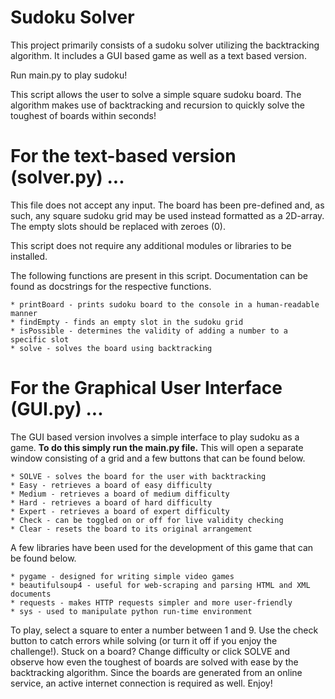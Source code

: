 # Sudoku Solver
This project primarily consists of a sudoku solver utilizing the backtracking algorithm. It includes a GUI based game as well as a text based version.

Run main.py to play sudoku! 

This script allows the user to solve a simple square sudoku board.
The algorithm makes use of backtracking and recursion to quickly solve
the toughest of boards within seconds!

# For the text-based version (solver.py) ...
This file does not accept any input. The board has been pre-defined and,
as such, any square sudoku grid may be used instead formatted as a 2D-array.
The empty slots should be replaced with zeroes (0).

This script does not require any additional modules or libraries to be installed.

The following functions are present in this script. Documentation
can be found as docstrings for the respective functions.

    * printBoard - prints sudoku board to the console in a human-readable manner
    * findEmpty - finds an empty slot in the sudoku grid
    * isPossible - determines the validity of adding a number to a specific slot
    * solve - solves the board using backtracking
    
# For the Graphical User Interface (GUI.py) ...
The GUI based version involves a simple interface to play sudoku as a game. **To do this simply run the main.py file.** This will
open a separate window consisting of a grid and a few buttons that can be found below. 
    
    * SOLVE - solves the board for the user with backtracking 
    * Easy - retrieves a board of easy difficulty
    * Medium - retrieves a board of medium difficulty
    * Hard - retrieves a board of hard difficulty
    * Expert - retrieves a board of expert difficulty
    * Check - can be toggled on or off for live validity checking
    * Clear - resets the board to its original arrangement
    
A few libraries have been used for the development of this game that can be found below.

    * pygame - designed for writing simple video games
    * beautifulsoup4 - useful for web-scraping and parsing HTML and XML documents
    * requests - makes HTTP requests simpler and more user-friendly
    * sys - used to manipulate python run-time environment

To play, select a square to enter a number between 1 and 9. Use the check button to catch errors while solving (or turn it off if you enjoy the challenge!). 
Stuck on a board? Change difficulty or click SOLVE and observe how even the toughest of boards are solved with ease by the backtracking algorithm.
Since the boards are generated from an online service, an active internet connection is required as well. Enjoy!

    

